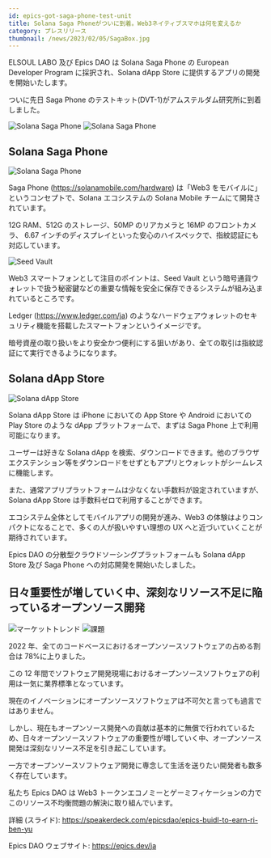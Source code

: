 ```yaml
---
id: epics-got-saga-phone-test-unit
title: Solana Saga Phoneがついに到着。Web3ネイティブスマホは何を変えるか
category: プレスリリース
thumbnail: /news/2023/02/05/SagaBox.jpg
---
```


ELSOUL LABO 及び Epics DAO は Solana Saga Phone の European Developer Program
に採択され、Solana dApp Store に提供するアプリの開発を開始いたします。

ついに先日 Saga Phone
のテストキット(DVT-1)がアムステルダム研究所に到着しました。

![Solana Saga Phone](/news/2023/02/05/OpenedSaga.jpg)
![Solana Saga Phone](/news/2023/02/05/NumberSaga.jpg)

## Solana Saga Phone

![Solana Saga Phone](/news/2023/02/05/SolanaLogoSaga.jpg)

Saga Phone (https://solanamobile.com/hardware) は「Web3
をモバイルに」というコンセプトで、Solana エコシステムの Solana Mobile
チームにて開発されています。

12G RAM、512G のストレージ、50MP のリアカメラと 16MP のフロントカメラ、 6.67
インチのディスプレイといった安心のハイスペックで、指紋認証にも対応しています。

![Seed Vault](/news/2023/02/05/SeedVaultSaga.jpg)

Web3 スマートフォンとして注目のポイントは、Seed Vault
という暗号通貨ウォレットで扱う秘密鍵などの重要な情報を安全に保存できるシステムが組み込まれているところです。

Ledger (https://www.ledger.com/ja)
のようなハードウェアウォレットのセキュリティ機能を搭載したスマートフォンというイメージです。

暗号資産の取り扱いをより安全かつ便利にする狙いがあり、全ての取引は指紋認証にて実行できるようになります。

## Solana dApp Store

![Solana dApp Store](/news/2023/02/05/SolanadAppStore.png)

Solana dApp Store は iPhone においての App Store や Android においての Play
Store のような dApp プラットフォームで、まずは Saga Phone
上で利用可能になります。

ユーザーは好きな Solana dApp
を検索、ダウンロードできます。他のブラウザエクステンション等をダウンロードをせずともアプリとウォレットがシームレスに機能します。

また、通常アプリプラットフォームは少なくない手数料が設定されていますが、Solana
dApp Store は手数料ゼロで利用することができます。

エコシステム全体としてモバイルアプリの開発が進み、Web3
の体験はよりコンパクトになることで、多くの人が扱いやすい理想の UX
へと近づいていくことが期待されています。

Epics DAO の分散型クラウドソーシングプラットフォームも Solana dApp Store 及び
Saga Phone への対応開発を開始いたしました。

## 日々重要性が増していく中、深刻なリソース不足に陥っているオープンソース開発

![マーケットトレンド](/news/2023/01/23/MarketTrendsJA.png)
![課題](/news/2023/01/23/ProblemJA.png)

2022 年、全てのコードベースにおけるオープンソースソフトウェアの占める割合は
78%に上りました。

この 12
年間でソフトウェア開発現場におけるオープンソースソフトウェアの利用は一気に業界標準となっています。

現在のイノベーションにオープンソースソフトウェアは不可欠と言っても過言ではありません。

しかし、現在もオープンソース開発への貢献は基本的に無償で行われているため、日々オープンソースソフトウェアの重要性が増していく中、オープンソース開発は深刻なリソース不足を引き起こしています。

一方でオープンソースソフトウェア開発に専念して生活を送りたい開発者も数多く存在しています。

私たち Epics DAO は Web3
トークンエコノミーとゲーミフィケーションの力でこのリソース不均衡問題の解決に取り組んでいます。

詳細 (スライド): https://speakerdeck.com/epicsdao/epics-buidl-to-earn-ri-ben-yu

Epics DAO ウェブサイト: https://epics.dev/ja
